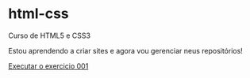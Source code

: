 # html-css
 Curso de HTML5 e CSS3

Estou aprendendo a criar sites e agora vou gerenciar neus repositórios!

<a href="https://fullstackmac.github.io/html-css/exercicio/ex001/index.html">Executar o exercicio 001</a>